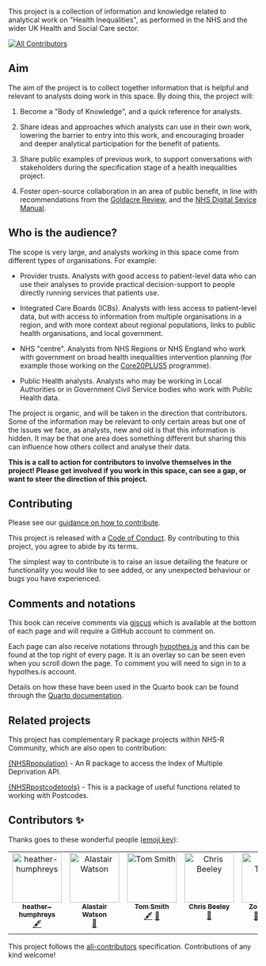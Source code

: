 This project is a collection of information and knowledge related to analytical work on "Health Inequalities", as performed in the NHS and the wider UK Health and Social Care sector.
<!-- ALL-CONTRIBUTORS-BADGE:START - Do not remove or modify this section -->
[![All Contributors](https://img.shields.io/badge/all_contributors-6-orange.svg?style=flat-square)](#contributors-)
<!-- ALL-CONTRIBUTORS-BADGE:END -->

## Aim

The aim of the project is to collect together information that is helpful and relevant to analysts doing work in this space. By doing this, the project will:

1.  Become a "Body of Knowledge", and a quick reference for analysts.

2.  Share ideas and approaches which analysts can use in their own work, lowering the barrier to entry into this work, and encouraging broader and deeper analytical participation for the benefit of patients.

3.  Share public examples of previous work, to support conversations with stakeholders during the specification stage of a health inequalities project.

4.  Foster open-source collaboration in an area of public benefit, in line with recommendations from the [Goldacre Review](https://www.gov.uk/government/publications/better-broader-safer-using-health-data-for-research-and-analysis/better-broader-safer-using-health-data-for-research-and-analysis#modern-open-working-methods-for-nhs-data-analysis), and the [NHS Digital Sevice Manual](https://service-manual.nhs.uk/standards-and-technology/service-standard-points/12-make-new-source-code-open).

## Who is the audience?

The scope is very large, and analysts working in this space come from different types of organisations. For example:

-   Provider trusts. Analysts with good access to patient-level data who can use their analyses to provide practical decision-support to people directly running services that patients use.

-   Integrated Care Boards (ICBs). Analysts with less access to patient-level data, but with access to information from multiple organisations in a region, and with more context about regional populations, links to public health organisations, and local government.

-   NHS "centre". Analysts from NHS Regions or NHS England who work with government on broad health inequalities intervention planning (for example those working on the [Core20PLUS5](https://www.england.nhs.uk/about/equality/equality-hub/national-healthcare-inequalities-improvement-programme/core20plus5/) programme).

-   Public Health analysts. Analysts who may be working in Local Authorities or in Government Civil Service bodies who work with Public Health data.

The project is organic, and will be taken in the direction that contributors. Some of the information may be relevant to only certain areas but one of the issues we face, as analysts, new and old is that this information is hidden. It may be that one area does something different but sharing this can influence how others collect and analyse their data.

**This is a call to action for contributors to involve themselves in the project! Please get involved if you work in this space, can see a gap, or want to steer the direction of this project.**

## Contributing

Please see our [guidance on how to contribute](https://tools.nhsrcommunity.com/contribution.html).

This project is released with a [Code of Conduct](./CODE_OF_CONDUCT.md). By contributing to this project, you agree to abide by its terms.

The simplest way to contribute is to raise an issue detailing the feature or functionality you would like to see added, or any unexpected behaviour or bugs you have experienced.

## Comments and notations

This book can receive comments via [giscus](https://giscus.app/) which is available at the bottom of each page and will require a GitHub account to comment on.

Each page can also receive notations through [hypothes.is](https://web.hypothes.is/about/) and this can be found at the top right of every page. It is an overlay so can be seen even when you scroll down the page. To comment you will need to sign in to a hypothes.is account.

Details on how these have been used in the Quarto book can be found through the [Quarto documentation](https://quarto.org/docs/reference/projects/books.html#comments).

## Related projects

This project has complementary R package projects within NHS-R Community, which are also open to contribution:

[{NHSRpopulation}](https://nhs-r-community.github.io/NHSRpopulation/ "Link to the {NHSRpopulation} package website") - An R package to access the Index of Multiple Deprivation API.

[{NHSRpostcodetools}](https://nhs-r-community.github.io/NHSRpostcodetools/ "Link to {NHSRpostcodetools} package website") - This is a package of useful functions related to working with Postcodes.

## Contributors ✨

Thanks goes to these wonderful people ([emoji key](https://allcontributors.org/docs/en/emoji-key)):

<!-- ALL-CONTRIBUTORS-LIST:START - Do not remove or modify this section -->
<!-- prettier-ignore-start -->
<!-- markdownlint-disable -->
<table>
  <tbody>
    <tr>
      <td align="center" valign="top" width="14.28%"><a href="https://github.com/heather-humphreys"><img src="https://avatars.githubusercontent.com/u/154340810?v=4?s=100" width="100px;" alt="heather-humphreys"/><br /><sub><b>heather-humphreys</b></sub></a><br /><a href="#content-heather-humphreys" title="Content">🖋</a></td>
      <td align="center" valign="top" width="14.28%"><a href="https://github.com/AlWatson20"><img src="https://avatars.githubusercontent.com/u/108326492?v=4?s=100" width="100px;" alt="Alastair Watson"/><br /><sub><b>Alastair Watson</b></sub></a><br /><a href="https://github.com/nhs-r-community/health-inequalities-notebook/pulls?q=is%3Apr+reviewed-by%3AAlWatson20" title="Reviewed Pull Requests">👀</a></td>
      <td align="center" valign="top" width="14.28%"><a href="https://github.com/ThomUK"><img src="https://avatars.githubusercontent.com/u/10871342?v=4?s=100" width="100px;" alt="Tom Smith"/><br /><sub><b>Tom Smith</b></sub></a><br /><a href="#content-ThomUK" title="Content">🖋</a> <a href="https://github.com/nhs-r-community/health-inequalities-notebook/pulls?q=is%3Apr+reviewed-by%3AThomUK" title="Reviewed Pull Requests">👀</a></td>
      <td align="center" valign="top" width="14.28%"><a href="https://chrisbeeley.github.io/chris_beeley_blog/"><img src="https://avatars.githubusercontent.com/u/1259867?v=4?s=100" width="100px;" alt="Chris Beeley"/><br /><sub><b>Chris Beeley</b></sub></a><br /><a href="https://github.com/nhs-r-community/health-inequalities-notebook/issues?q=author%3AChrisBeeley" title="Bug reports">🐛</a></td>
      <td align="center" valign="top" width="14.28%"><a href="https://philosopher-analyst.netlify.app/"><img src="https://avatars.githubusercontent.com/u/39963221?v=4?s=100" width="100px;" alt="Zoë Turner"/><br /><sub><b>Zoë Turner</b></sub></a><br /><a href="https://github.com/nhs-r-community/health-inequalities-notebook/pulls?q=is%3Apr+reviewed-by%3ALextuga007" title="Reviewed Pull Requests">👀</a> <a href="https://github.com/nhs-r-community/health-inequalities-notebook/commits?author=Lextuga007" title="Code">💻</a> <a href="#content-Lextuga007" title="Content">🖋</a></td>
      <td align="center" valign="top" width="14.28%"><a href="https://github.com/DCEW"><img src="https://avatars.githubusercontent.com/u/112561799?v=4?s=100" width="100px;" alt="Claire Welsh"/><br /><sub><b>Claire Welsh</b></sub></a><br /><a href="#content-DCEW" title="Content">🖋</a></td>
    </tr>
  </tbody>
</table>

<!-- markdownlint-restore -->
<!-- prettier-ignore-end -->

<!-- ALL-CONTRIBUTORS-LIST:END -->

This project follows the [all-contributors](https://github.com/all-contributors/all-contributors) specification. Contributions of any kind welcome!